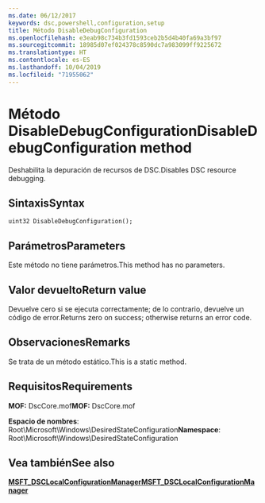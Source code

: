 ```yaml
---
ms.date: 06/12/2017
keywords: dsc,powershell,configuration,setup
title: Método DisableDebugConfiguration
ms.openlocfilehash: e3eab98c734b3fd1593ceb2b5d4b40fa69a3bf97
ms.sourcegitcommit: 18985d07ef024378c8590dc7a983099ff9225672
ms.translationtype: HT
ms.contentlocale: es-ES
ms.lasthandoff: 10/04/2019
ms.locfileid: "71955062"
---
```

# <a name="disabledebugconfiguration-method"></a><span data-ttu-id="ecb01-103">Método DisableDebugConfiguration</span><span class="sxs-lookup"><span data-stu-id="ecb01-103">DisableDebugConfiguration method</span></span>

<span data-ttu-id="ecb01-104">Deshabilita la depuración de recursos de DSC.</span><span class="sxs-lookup"><span data-stu-id="ecb01-104">Disables DSC resource debugging.</span></span>

## <a name="syntax"></a><span data-ttu-id="ecb01-105">Sintaxis</span><span class="sxs-lookup"><span data-stu-id="ecb01-105">Syntax</span></span>

```mof
uint32 DisableDebugConfiguration();
```

## <a name="parameters"></a><span data-ttu-id="ecb01-106">Parámetros</span><span class="sxs-lookup"><span data-stu-id="ecb01-106">Parameters</span></span>

<span data-ttu-id="ecb01-107">Este método no tiene parámetros.</span><span class="sxs-lookup"><span data-stu-id="ecb01-107">This method has no parameters.</span></span>

## <a name="return-value"></a><span data-ttu-id="ecb01-108">Valor devuelto</span><span class="sxs-lookup"><span data-stu-id="ecb01-108">Return value</span></span>

<span data-ttu-id="ecb01-109">Devuelve cero si se ejecuta correctamente; de lo contrario, devuelve un código de error.</span><span class="sxs-lookup"><span data-stu-id="ecb01-109">Returns zero on success; otherwise returns an error code.</span></span>

## <a name="remarks"></a><span data-ttu-id="ecb01-110">Observaciones</span><span class="sxs-lookup"><span data-stu-id="ecb01-110">Remarks</span></span>

<span data-ttu-id="ecb01-111">Se trata de un método estático.</span><span class="sxs-lookup"><span data-stu-id="ecb01-111">This is a static method.</span></span>

## <a name="requirements"></a><span data-ttu-id="ecb01-112">Requisitos</span><span class="sxs-lookup"><span data-stu-id="ecb01-112">Requirements</span></span>

<span data-ttu-id="ecb01-113">**MOF:** DscCore.mof</span><span class="sxs-lookup"><span data-stu-id="ecb01-113">**MOF:** DscCore.mof</span></span>

<span data-ttu-id="ecb01-114">**Espacio de nombres**: Root\Microsoft\Windows\DesiredStateConfiguration</span><span class="sxs-lookup"><span data-stu-id="ecb01-114">**Namespace**: Root\Microsoft\Windows\DesiredStateConfiguration</span></span>

## <a name="see-also"></a><span data-ttu-id="ecb01-115">Vea también</span><span class="sxs-lookup"><span data-stu-id="ecb01-115">See also</span></span>

[<span data-ttu-id="ecb01-116">**MSFT_DSCLocalConfigurationManager**</span><span class="sxs-lookup"><span data-stu-id="ecb01-116">**MSFT_DSCLocalConfigurationManager**</span></span>](msft-dsclocalconfigurationmanager.md)

